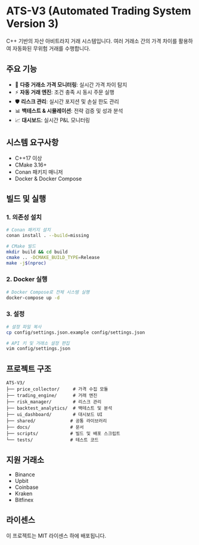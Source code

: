 # ATS-V3 (Automated Trading System Version 3)

C++ 기반의 자산 아비트라지 거래 시스템입니다. 여러 거래소 간의 가격 차이를 활용하여 자동화된 무위험 거래를 수행합니다.

## 주요 기능

- 🔄 **다중 거래소 가격 모니터링**: 실시간 가격 차이 탐지
- ⚡ **자동 거래 엔진**: 조건 충족 시 동시 주문 실행
- 🛡️ **리스크 관리**: 실시간 포지션 및 손실 한도 관리
- 📊 **백테스트 & 시뮬레이션**: 전략 검증 및 성과 분석
- 📈 **대시보드**: 실시간 P&L 모니터링

## 시스템 요구사항

- C++17 이상
- CMake 3.16+
- Conan 패키지 매니저
- Docker & Docker Compose

## 빌드 및 실행

### 1. 의존성 설치

```bash
# Conan 패키지 설치
conan install . --build=missing

# CMake 빌드
mkdir build && cd build
cmake .. -DCMAKE_BUILD_TYPE=Release
make -j$(nproc)
```

### 2. Docker 실행

```bash
# Docker Compose로 전체 시스템 실행
docker-compose up -d
```

### 3. 설정

```bash
# 설정 파일 복사
cp config/settings.json.example config/settings.json

# API 키 및 거래소 설정 편집
vim config/settings.json
```

## 프로젝트 구조

```
ATS-V3/
├── price_collector/     # 가격 수집 모듈
├── trading_engine/      # 거래 엔진
├── risk_manager/        # 리스크 관리
├── backtest_analytics/  # 백테스트 및 분석
├── ui_dashboard/        # 대시보드 UI
├── shared/             # 공통 라이브러리
├── docs/               # 문서
├── scripts/            # 빌드 및 배포 스크립트
└── tests/              # 테스트 코드
```

## 지원 거래소

- Binance
- Upbit
- Coinbase
- Kraken
- Bitfinex

## 라이센스

이 프로젝트는 MIT 라이센스 하에 배포됩니다.